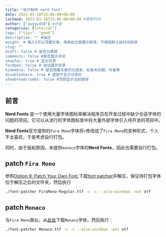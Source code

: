 ```yaml
---
title: "自行制作 nerd font"
date: 2023-03-18T15:06:08+08:00
lastmod: 2023-03-18T15:06:08+08:00 #更新时间
author: ["zwyyy456"] #作者
categories: [tutorial"]
tags: ["tips", "geek"]
description: "" #描述
weight: # 输入1可以顶置文章，用来给文章展示排序，不填就默认按时间排序
slug: ""
draft: false # 是否为草稿
comments: false #是否展示评论
showToc: true # 显示目录
TocOpen: false # 自动展开目录
hidemeta: false # 是否隐藏文章的元信息，如发布日期、作者等
disableShare: true # 底部不显示分享栏
showbreadcrumbs: false #顶部显示当前路径
---
```

## 前言
**Nerd Fonts** 是一个使用大量字体图标来解决程序员在开发过程中缺少合适字体的问题的项目。它可以从流行的字体图标库中将大量外部字体引入待开发的项目中。

**Nerd Fonts**官方提供的`Fura Mono`字体将`r`修改成了`Fira Mono`的变种形式，个人不太喜欢，于是考虑自行打包。

同时，由于版权原因，未提供`monaco`字体的**Nerd Fonts**，因此也需要自行打包。

## patch `Fira Mono`
参照[Option 9: Patch Your Own Font](https://github.com/ryanoasis/nerd-fonts),下载[font patcher](https://github.com/ryanoasis/nerd-fonts/releases/latest/download/FontPatcher.zip)并解压，保证待打包字体位于解压之后的文件夹，然后执行
```sh
./font-patcher FiraMono-Regular.ttf -s -c --also-windows -ext otf
```

## patch `Monaco`
与`Fira Mono`类似，从[此处](https://github.com/Karmenzind/monaco-nerd-fonts)下载`Monaco`字体，然后执行：
```sh
./font-patcher Monaco.ttf -s -c --also-windows -ext otf
```